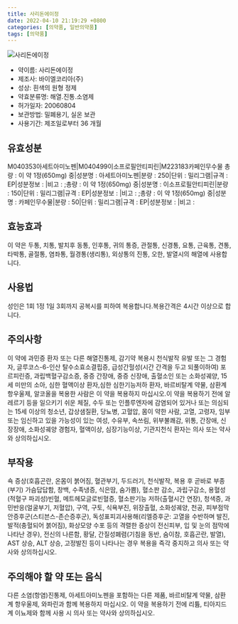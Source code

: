 ```yaml
---
title: 사리돈에이정
date: 2022-04-10 21:19:29 +0800
categories: [의약품, 일반의약품]
tags: [의약품]
---
```

![사리돈에이정](https://nedrug.mfds.go.kr/pbp/cmn/itemImageDownload/147800419473500177)

- 약이름: 사리돈에이정
- 제조사: 바이엘코리아(주)
- 성상: 흰색의 원형 정제
- 약효분류명: 해열.진통.소염제
- 허가일자: 20060804
- 보관방법: 밀폐용기, 실온 보관
- 사용기간: 제조일로부터 36 개월
## 유효성분
M040353아세트아미노펜|M040499이소프로필안티피린|M223183카페인무수물
총량 : 이 약 1정(650mg) 중|성분명 : 아세트아미노펜|분량 : 250|단위 : 밀리그램|규격 : EP|성분정보 : |비고 : ;총량 : 이 약 1정(650mg) 중|성분명 : 이소프로필안티피린|분량 : 150|단위 : 밀리그램|규격 : EP|성분정보 : |비고 : ;총량 : 이 약 1정(650mg) 중|성분명 : 카페인무수물|분량 : 50|단위 : 밀리그램|규격 : EP|성분정보 : |비고 :
## 효능효과
이 약은 두통, 치통, 발치후 동통, 인후통, 귀의 통증, 관절통, 신경통, 요통, 근육통, 견통, 타박통, 골절통, 염좌통, 월경통(생리통), 외상통의 진통, 오한, 발열시의 해열에 사용합니다.
## 사용법
성인은 1회 1정 1일 3회까지 공복시를 피하여 복용합니다.복용간격은 4시간 이상으로 합니다.
## 주의사항
이 약에 과민증 환자 또는 다른 해열진통제, 감기약 복용시 천식발작 유발 또는 그 경험자, 글루코스-6-인산 탈수소효소결핍증, 급성간헐성(시간 간격을 두고 되풀이하여) 포르피린증, 과립백혈구감소증, 중증 간장애, 중증 신장애, 출혈소인 또는 소화성궤양, 15세 미만의 소아, 심한 혈액이상 환자,심한 심한기능저하 환자, 바르비탈계 약물, 삼환계 항우울제, 알코올을 복용한 사람은 이 약을 복용하지 마십시오.이 약을 복용하기 전에 알레르기 등을 일으키기 쉬운 체질, 수두 또는 인플루엔자에 감염되어 있거나 또는 의심되는 15세 이상의 청소년, 갑상샘질환, 당뇨병, 고혈압, 몸이 약한 사람, 고열, 고령자, 임부 또는 임신하고 있을 가능성이 있는 여성, 수유부, 속쓰림, 위부불쾌감, 위통, 간장애, 신장장애, 소화성궤양 경험자, 혈액이상, 심장기능이상, 기관지천식 환자는 의사 또는 약사와 상의하십시오.
## 부작용
쇽 증상(호흡곤란, 온몸이 붉어짐, 혈관부기, 두드러기, 천식발작, 복용 후 곧바로 부종(부기) 가슴답답함, 창백, 수족냉증, 식은땀, 숨가쁨), 혈소판 감소, 과립구감소, 용혈성(적혈구 파괴성)빈혈, 메트헤모글로빈혈증, 혈소판기능 저하(출혈시간 연장), 청색증, 과민반응(얼굴부기, 저혈압), 구역, 구토, 식욕부진, 위장출혈, 소화성궤양, 천공, 피부점막안증후군(스티븐스-존슨증후군), 독성표피괴사용해(리엘증후군: 고열을 수반하며 발진, 발적(충혈되어 붉어짐), 화상모양 수포 등의 격렬한 증상이 전신피부, 입 및 눈의 점막에 나타난 경우), 전신의 나른함, 황달, 간질성폐렴(기침을 동반, 숨이참, 호흡곤란, 발열), AST 상승, ALT 상승, 고정발진 등이 나타나는 경우 복용을 즉각 중지하고 의사 또는 약사와 상의하십시오.
## 주의해야 할 약 또는 음식
다른 소염(항염)진통제, 아세트아미노펜을 포함하는 다른 제품, 바르비탈계 약물, 삼환계 항우울제, 와파린과 함께 복용하지 마십시오. 이 약을 복용하기 전에 리튬, 티아지드계 이뇨제와 함께 사용 시 의사 또는 약사와 상의하십시오.
